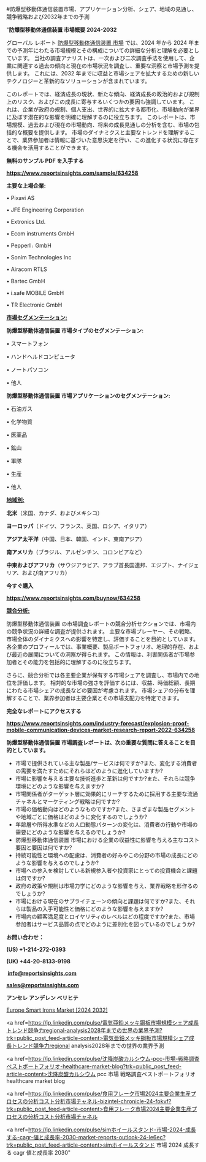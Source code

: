 #防爆型移動体通信装置市場、アプリケーション分析、シェア、地域の見通し、競争戦略および2032年までの予測

"<strong>防爆型移動体通信装置 市場概要 2024-2032</strong>

グローバル レポート <a href=https://www.reportsinsights.com/sample/634258>防爆型移動体通信装置 市場</a> では、2024 年から 2024 年までの予測年にわたる市場規模とその構成についての詳細な分析と理解を必要としています。 当社の調査アナリストは、一次および二次調査手法を使用して、企業に関連する過去の傾向と現在の市場状況を調査し、重要な洞察と市場予測を提供します。 これには、2032 年までに収益と市場シェアを拡大​​するための新しいテクノロジーと革新的なソリューションが含まれています。

このレポートでは、経済成長の現状、新たな傾向、経済成長の政治的および規制上のリスク、およびこの成長に寄与するいくつかの要因も強調しています。 これは、企業が政府の規制、個人支出、世界的に拡大する都市化、市場動向が業界に及ぼす潜在的な影響を明確に理解するのに役立ちます。 このレポートは、市場規模、過去および現在の市場動向、将来の成長見通しの分析を含む、市場の包括的な概要を提供します。 市場のダイナミクスと主要なトレンドを理解することで、業界参加者は情報に基づいた意思決定を行い、この進化する状況に存在する機会を活用することができます。

<strong><b>無料のサンプル PDF を入手する</b></strong>

<a href=https://www.reportsinsights.com/sample/634258><strong><u>https://www.reportsinsights.com/sample/634258</u></strong></a>

<strong>主要な上場企業:</strong>

• Pixavi AS

• JFE Engineering Corporation

• Extronics Ltd.

• Ecom instruments GmbH

• Pepperlᛧ GmbH

• Sonim Technologies Inc

• Airacom RTLS

• Bartec GmbH

• i.safe MOBILE GmbH

• TR Electronic GmbH

<strong><u>市場セグメンテーション</u></strong><strong><u>:</u></strong>

<strong>防爆型移動体通信装置 市場タイプのセグメンテーション:</strong>

• スマートフォン

• ハンドヘルドコンピュータ

• ノートパソコン

• 他人

<strong>防爆型移動体通信装置 市場アプリケーションのセグメンテーション:</strong>

• 石油ガス

• 化学物質

• 医薬品

• 鉱山

• 軍隊

• 生産

• 他人

<strong><u>地域別</u></strong><strong><u>:</u></strong>

<strong>北米</strong>（米国、カナダ、およびメキシコ）

<strong>ヨーロッパ</strong>（ドイツ、フランス、英国、ロシア、イタリア）

<strong>アジア太平洋</strong>（中国、日本、韓国、インド、東南アジア）

<strong>南アメリカ</strong>（ブラジル、アルゼンチン、コロンビアなど）

<strong>中東およびアフリカ</strong>（サウジアラビア、アラブ首長国連邦、エジプト、ナイジェリア、および南アフリカ）

<strong>今すぐ購入</strong>

<a href=https://www.reportsinsights.com/buynow/634258><strong><u>https://www.reportsinsights.com/buynow/634258</u></strong></a>

<strong><u>競合分析:</u></strong>

防爆型移動体通信装置 の市場調査レポートの競合分析セクションでは、市場内の競争状況の詳細な調査が提供されます。 主要な市場プレーヤー、その戦略、市場全体のダイナミクスへの影響を特定し、評価することを目的としています。 各企業のプロフィールでは、事業概要、製品ポートフォリオ、地理的存在、および最近の展開についての洞察が得られます。 この情報は、利害関係者が市場参加者とその能力を包括的に理解するのに役立ちます。

さらに、競合分析では各主要企業が保有する市場シェアを調査し、市場内での地位を評価します。 相対的な市場の強さを評価するには、収益、時価総額、長期にわたる市場シェアの成長などの要因が考慮されます。 市場シェアの分布を理解することで、業界参加者は主要企業とその市場支配力を特定できます。

<strong>完全なレポートにアクセスする</strong>

<a href=https://www.reportsinsights.com/industry-forecast/explosion-proof-mobile-communication-devices-market-research-report-2022-634258><strong><u><b>https://www.reportsinsights.com/industry-forecast/explosion-proof-mobile-communication-devices-market-research-report-2022-634258</b></u></strong></a>

<strong><b>防爆型移動体通信装置 市場調査レポートは、次の重要な質問に答えることを目的としています。</b></strong>
<ul>
  <li>市場で提供されている主な製品/サービスは何ですか?また、変化する消費者の需要を満たすためにそれらはどのように進化していますか?</li>
  <li>市場に影響を与える主要な技術進歩と革新は何ですか?また、それらは競争環境にどのような影響を与えますか?</li>
  <li>市場関係者がターゲット層に効果的にリーチするために採用する主要な流通チャネルとマーケティング戦略は何ですか?</li>
  <li>市場の価格動向はどのようなものですか?また、さまざまな製品セグメントや地域ごとに価格はどのように変化するのでしょうか?</li>
  <li>年齢層や所得水準などの人口動態パターンの変化は、消費者の行動や市場の需要にどのような影響を与えるのでしょうか?</li>
  <li>防爆型移動体通信装置 市場における企業の収益性に影響を与える主なコスト要因と要因は何ですか?</li>
  <li>持続可能性と環境への配慮は、消費者の好みやこの分野の市場の成長にどのような影響を与えるのでしょうか?</li>
  <li>市場への参入を検討している新規参入者や投資家にとっての投資機会と課題は何ですか?</li>
  <li>政府の政策や規制は市場力学にどのような影響を与え、業界戦略を形作るのでしょうか?</li>
  <li>市場における現在のサプライチェーンの傾向と課題は何ですか?また、それらは製品の入手可能性と価格にどのような影響を与えますか?</li>
  <li>市場内の顧客満足度とロイヤリティのレベルはどの程度ですか?また、市場参加者はサービス品質の点でどのように差別化を図っているのでしょうか?</li>
</ul>
<strong>お問い合わせ：</strong>

<strong>(US) +1-214-272-0393</strong>

<strong>(UK) +44-20-8133-9198</strong>

<strong> </strong><a href=info@reportsinsights.com><strong><u>info@reportsinsights.com</u></strong></a>

<a href=sales@reportsinsights.com><strong><u>sales@reportsinsights.com</u></strong></a>

<strong>アンセレ アンデレン ベリヒテ</strong>

<a href=https://www.linkedin.com/pulse/europe-smart-irons-markets-2024-business-strategy-rr3jf/>Europe Smart Irons Market [2024 2032]</a>

<a href=https://jp.linkedin.com/pulse/電気亜鉛メッキ鋼板市場規模シェア成長トレンド競争力regional-analysis2028年までの世界の業界予測?trk=public_post_feed-article-content>電気亜鉛メッキ鋼板市場規模シェア成長トレンド競争力regional analysis2028年までの世界の業界予測</a>

<a href=https://jp.linkedin.com/pulse/沈降炭酸カルシウム-pcc-市場-戦略調査ベストポートフォリオ-healthcare-market-blog?trk=public_post_feed-article-content>沈降炭酸カルシウム pcc 市場 戦略調査ベストポートフォリオ healthcare market blog</a>

<a href=https://jp.linkedin.com/pulse/食用フレーク市場2024主要企業生産プロセスの分析コスト分析市場チャネル-bizintel-chronicle-24-fokvf?trk=public_post_feed-article-content>食用フレーク市場2024主要企業生産プロセスの分析コスト分析市場チャネル</a>

<a href=https://jp.linkedin.com/pulse/simホイールスタンド-市場-2024-成長する-cagr-値と成長率-2030-market-reports-outlook-24-le6ec?trk=public_post_feed-article-content>simホイールスタンド 市場 2024 成長する cagr 値と成長率 2030</a>"
